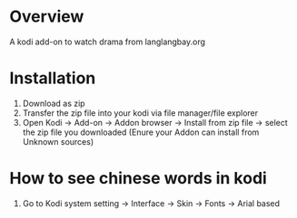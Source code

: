 # Overview

A kodi add-on to watch drama from langlangbay.org

# Installation
1) Download as zip
2) Transfer the zip file into your kodi via file manager/file explorer
3) Open Kodi -> Add-on -> Addon browser -> Install from zip file -> select the zip file you downloaded (Enure your Addon can install from Unknown sources)

# How to see chinese words in kodi
1) Go to Kodi system setting -> Interface -> Skin -> Fonts -> Arial based
